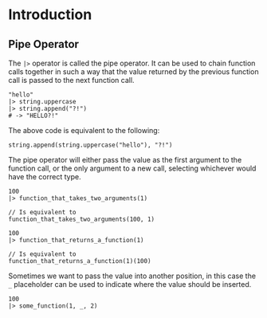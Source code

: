 # Introduction

## Pipe Operator

The `|>` operator is called the pipe operator. It can be used to chain function calls together in such a way that the value returned by the previous function call is passed to the next function call.

```gleam
"hello"
|> string.uppercase
|> string.append("?!")
# -> "HELLO?!"
```

The above code is equivalent to the following:

```gleam
string.append(string.uppercase("hello"), "?!")
```

The pipe operator will either pass the value as the first argument to the function call, or the only argument to a new call, selecting whichever would have the correct type.

```gleam
100
|> function_that_takes_two_arguments(1)

// Is equivalent to
function_that_takes_two_arguments(100, 1)
```

```gleam
100
|> function_that_returns_a_function(1)

// Is equivalent to
function_that_returns_a_function(1)(100)
```

Sometimes we want to pass the value into another position, in this case the `_` placeholder can be used to indicate where the value should be inserted.

```gleam
100
|> some_function(1, _, 2)
```
